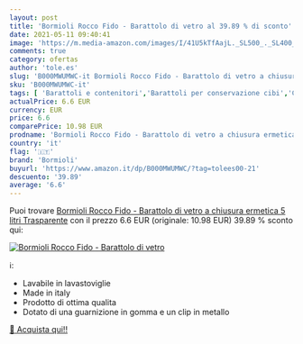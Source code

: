 ```yaml
---
layout: post
title: 'Bormioli Rocco Fido - Barattolo di vetro al 39.89 % di sconto'
date: 2021-05-11 09:40:41
image: 'https://m.media-amazon.com/images/I/41U5kTfAajL._SL500_._SL400_.jpg'
comments: true
category: ofertas
author: 'tole.es'
slug: 'B000MWUMWC-it Bormioli Rocco Fido - Barattolo di vetro a chiusura...'
sku: 'B000MWUMWC-it'
tags: [ 'Barattoli e contenitori','Barattoli per conservazione cibi','Casa e cucina','Contenitori e barattoli','bormioli', ]
actualPrice: 6.6 EUR
currency: EUR
price: 6.6
comparePrice: 10.98 EUR
prodname: 'Bormioli Rocco Fido - Barattolo di vetro a chiusura ermetica  5 litri  Trasparente'
country: 'it'
flag: '🇮🇹'
brand: 'Bormioli'
buyurl: 'https://www.amazon.it/dp/B000MWUMWC/?tag=tolees00-21'
descuento: '39.89'
average: '6.6'
---
```


Puoi trovare [Bormioli Rocco Fido - Barattolo di vetro a chiusura ermetica  5 litri  Trasparente](https://www.amazon.it/dp/B000MWUMWC/?tag=tolees00-21) con il prezzo 6.6 EUR (originale: 10.98 EUR) 39.89 % sconto qui:

[![Bormioli Rocco Fido - Barattolo di vetro](https://m.media-amazon.com/images/I/41U5kTfAajL._SL500_._SL400_.jpg)](https://www.amazon.it/dp/B000MWUMWC/?tag=tolees00-21)

ℹ️:

- Lavabile in lavastoviglie
- Made in italy
- Prodotto di ottima qualita
- Dotato di una guarnizione in gomma e un clip in metallo

[🛒 Acquista qui!!](https://www.amazon.it/dp/B000MWUMWC/?tag=tolees00-21)
